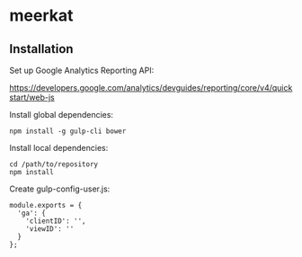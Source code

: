 # meerkat

## Installation

Set up Google Analytics Reporting API:

<https://developers.google.com/analytics/devguides/reporting/core/v4/quickstart/web-js>

Install global dependencies:

```
npm install -g gulp-cli bower
```

Install local dependencies:

```
cd /path/to/repository
npm install
```

Create gulp-config-user.js:

```
module.exports = {
  'ga': {
    'clientID': '',
    'viewID': ''
  }
};
```
